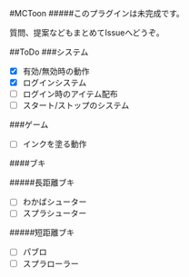 #MCToon
#####このプラグインは未完成です。
  
質問、提案などもまとめてIssueへどうぞ。

##ToDo
###システム
- [x] 有効/無効時の動作  
- [x] ログインシステム  
- [ ] ログイン時のアイテム配布  
- [ ] スタート/ストップのシステム  

###ゲーム
- [ ] インクを塗る動作  

####ブキ

#####長距離ブキ
- [ ] わかばシューター  
- [ ] スプラシューター  

#####短距離ブキ
- [ ] パブロ  
- [ ] スプラローラー  
